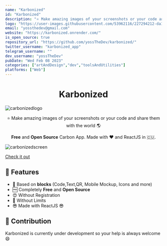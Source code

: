 ```yaml
---
name: "Karbonized"
id: "Karbonized"
description: "⭐ Make amazing images of your screenshots or your code and share them with the world 🌎"
logo: "https://user-images.githubusercontent.com/53962116/227294212-da16af81-47bc-49d6-bd64-2be2026409a8.png"
email: "yossthedev@gmail.com"
website: "https://karbonized.onrender.com/"
is_open_source: true
repository_url: "https://github.com/yossTheDev/karbonized/"
twitter_username: "karbonized_app"
telegram_username: ""
dev_username: "yossTheDev"
pubDate: "Wed Feb 08 2023"
categories: ["artAndDesign","dev","toolsAndUtilities"]
platforms: ["Web"]
---
```


<h1 align="center">Karbonized</h1>

![carbonizedlogo](https://raw.githubusercontent.com/yossTheDev/karbonized/master/img/banner.png)

<p align="center">
⭐ Make amazing images of your screenshots or your code and share them with the world 🌎</p>

<p align="center"><b>Free</b> and <b>Open Source</b>  Carbon App. Made with ❤️ and ReactJS in 🇨🇺.</p>

![carbonizedscreen](https://raw.githubusercontent.com/yossTheDev/karbonized/master/img/newscreen.png)

[Check it out](https://karbonized.onrender.com)

## 🚀 Features

* 🤖 Based on **blocks** (Code,Text,QR, Mobile Mockup, Icons and more)
* 🆓 Completely **Free** and **Open Source**
* 😍 Without Registration
* 🤩 Without Limits
* 😎 Made with ReactJS 😎

## 👥 Contribution

Karbonized is currently under development so your help is always welcome 😄
